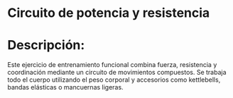 # Circuito de potencia y resistencia

# Descripción:

Este ejercicio de entrenamiento funcional combina fuerza, resistencia y coordinación mediante un circuito de movimientos compuestos. Se trabaja todo el cuerpo utilizando el peso corporal y accesorios como kettlebells, bandas elásticas o mancuernas ligeras.
